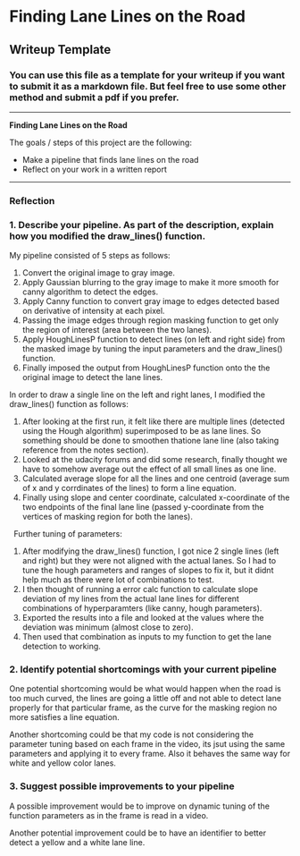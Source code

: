 # **Finding Lane Lines on the Road** 

## Writeup Template

### You can use this file as a template for your writeup if you want to submit it as a markdown file. But feel free to use some other method and submit a pdf if you prefer.

---

**Finding Lane Lines on the Road**

The goals / steps of this project are the following:
* Make a pipeline that finds lane lines on the road
* Reflect on your work in a written report


[//]: # (Image References)

[image1]: ./examples/grayscale.jpg "Grayscale"

---

### Reflection

### 1. Describe your pipeline. As part of the description, explain how you modified the draw_lines() function.

My pipeline consisted of 5 steps as follows:

  1. Convert the original image to gray image.
  2. Apply Gaussian blurring to the gray image to make it more smooth for canny algorithm to detect the edges.
  3. Apply Canny function to convert gray image to edges detected based on derivative of intensity at each pixel.
  4. Passing the image edges through region masking function to get only the region of interest (area between the two lanes).
  5. Apply HoughLinesP function to detect lines (on left and right side) from the masked image by tuning the input parameters and the draw_lines() function.
  6. Finally imposed the output from HoughLinesP function onto the the original image to detect the lane lines.


In order to draw a single line on the left and right lanes, I modified the draw_lines() function as follows:

  1. After looking at the first run, it felt like there are multiple lines (detected using the Hough algorithm) superimposed to be as lane lines. So something should be done to smoothen thatione lane line (also taking reference from the notes section).
  2. Looked at the udacity forums and did some research, finally thought we have to somehow average out the effect of all small lines as one line.
  3. Calculated average slope for all the lines and one centroid (average sum of x and y corrdinates of the lines) to form a line equation.
  4. Finally using slope and center coordinate, calculated x-coordinate of the two endpoints of the final lane line (passed y-coordinate from the vertices of masking region for both the lanes).
  
  
Further tuning of parameters:

1. After modifying the draw_lines() function, I got nice 2 single lines (left and right) but they were not aligned with the actual lanes. So I had to tune the hough parameters and ranges of slopes to fix it, but it didnt help much as there were lot of combinations to test.
2. I then thought of running a error calc function to calculate slope deviation of my lines from the actual lane lines for different combinations of hyperparamters (like canny, hough parameters).
3. Exported the results into a file and looked at the values where the deviation was minimum (almost close to zero).
4. Then used that combination as inputs to my function to get the lane detection to working.





### 2. Identify potential shortcomings with your current pipeline


One potential shortcoming would be what would happen when the road is too much curved, the lines are going a little off and not able to detect lane properly for that particular frame, as the curve for the masking region no more satisfies a line equation.

Another shortcoming could be that my code is not considering the parameter tuning based on each frame in the video, its jsut using the same parameters and applying it to every frame. Also it behaves the same way for white and yellow color lanes.


### 3. Suggest possible improvements to your pipeline

A possible improvement would be to improve on dynamic tuning of the function parameters as in the frame is read in a video.

Another potential improvement could be to have an identifier to better detect a yellow and a white lane line.
